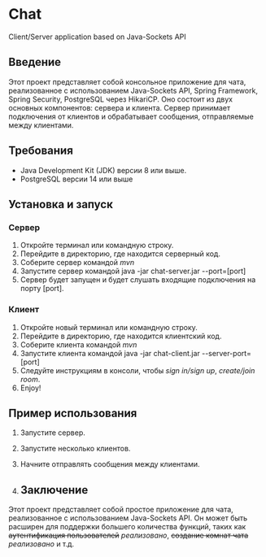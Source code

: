 # Chat
Client/Server application based on Java-Sockets API

## Введение

Этот проект представляет собой консольное приложение для чата, реализованное с использованием Java-Sockets API, Spring Framework, Spring Security, PostgreSQL через HikariCP.
Оно состоит из двух основных компонентов: сервера и клиента.
Сервер принимает подключения от клиентов и обрабатывает сообщения, отправляемые между клиентами.

## Требования

- Java Development Kit (JDK) версии  8 или выше.
- PostgreSQL версии 14 или выше

## Установка и запуск

### Сервер

1. Откройте терминал или командную строку.
2. Перейдите в директорию, где находится серверный код.
3. Соберите сервер командой *mvn*
4. Запустите сервер командой java -jar chat-server.jar --port=[port]
5. Сервер будет запущен и будет слушать входящие подключения на порту [port].

### Клиент

1. Откройте новый терминал или командную строку.
2. Перейдите в директорию, где находится клиентский код.
3. Соберите клиента командой *mvn*
4. Запустите клиента командой java -jar chat-client.jar --server-port=[port]
5. Следуйте инструкциям в консоли, чтобы *sign in/sign up*, *create/join room*.
6. Enjoy!

## Пример использования

1. Запустите сервер.
2. Запустите несколько клиентов.
3. Начните отправлять сообщения между клиентами.

5. ## Заключение

Этот проект представляет собой простое приложение для чата, реализованное с использованием Java-Sockets API.
Он может быть расширен для поддержки большего количества функций, таких как ~~аутентификация пользователей~~ *реализовано*, ~~создание комнат чата~~ *реализовано* и т.д.
